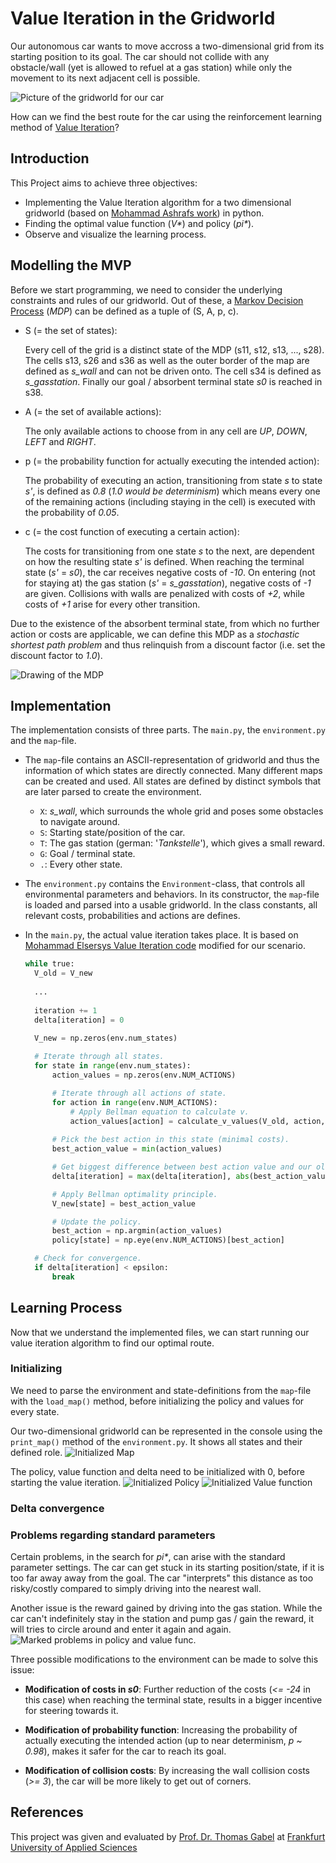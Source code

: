 # Value Iteration in the Gridworld

Our autonomous car wants to move accross a two-dimensional grid from its starting position to its goal. The car should not collide with any obstacle/wall (yet is allowed to refuel at a gas station) while only the movement to its next adjacent cell is possible.

![Picture of the gridworld for our car](https://hendrikpfaff.de/img/valueiteration/map.png)

How can we find the best route for the car using the reinforcement learning method of [Value Iteration](https://en.wikipedia.org/wiki/Markov_decision_process#Value_iteration)? 

## Introduction
This Project aims to achieve three objectives:
* Implementing the Value Iteration algorithm for a two dimensional gridworld (based on [Mohammad Ashrafs work](https://towardsdatascience.com/reinforcement-learning-demystified-solving-mdps-with-dynamic-programming-b52c8093c919)) in python.
* Finding the optimal value function (_V*_) and policy (_pi*_).
* Observe and visualize the learning process.

## Modelling the MVP

Before we start programming, we need to consider the underlying constraints and rules of our gridworld. Out of these, a [Markov Decision Process](https://en.wikipedia.org/wiki/Markov_decision_process) (_MDP_) can be defined as a tuple of (S, A, p, c).
* S (= the set of states): 
    
    Every cell of the grid is a distinct state of the MDP (s11, s12, s13, ..., s28). The cells s13, s26 and s36 as well as the outer border of the map are defined as _s_wall_ and can not be driven onto. The cell s34 is defined as _s_gasstation_. Finally our goal / absorbent terminal state _s0_ is reached in s38. 

* A (= the set of available actions):

    The only available actions to choose from in any cell are _UP_, _DOWN_, _LEFT_ and _RIGHT_.

* p (= the probability function for actually executing the intended action):

    The probability of executing an action, transitioning from state _s_ to state _s'_, is defined as _0.8_ (_1.0 would be determinism_) which means every one of the remaining actions (including staying in the cell) is executed with the probability of _0.05_.
    
* c (= the cost function of executing a certain action):

    The costs for transitioning from one state _s_ to the next, are dependent on how the resulting state _s'_ is defined. When reaching the terminal state (_s'_ = _s0_), the car receives negative costs of _-10_. On entering (not for staying at) the gas station (_s'_ = _s_gasstation_), negative costs of _-1_ are given. Collisions with walls are penalized with costs of _+2_, while costs of _+1_ arise for every other transition.    
    
Due to the existence of the absorbent terminal state, from which no further action or costs are applicable, we can define this MDP as a _stochastic shortest path problem_ and thus relinquish from a discount factor (i.e. set the discount factor to _1.0_).

![Drawing of the MDP](https://hendrikpfaff.de/img/valueiteration/mdp_en.png)

## Implementation

The implementation consists of three parts. The `main.py`, the `environment.py` and the `map`-file.

* The `map`-file contains an ASCII-representation of gridworld and thus the information of which states are directly connected. Many different maps can be created and used. All states are defined by distinct symbols that are later parsed to create the environment. 
  * `X`: _s_wall_, which surrounds the whole grid and poses some obstacles to navigate around.
  * `S`: Starting state/position of the car. 
  * `T`: The gas station (german: '_Tankstelle_'), which gives a small reward.
  * `G`: Goal / terminal state.
  * `.`: Every other state.

* The `environment.py` contains the `Environment`-class, that controls all environmental parameters and behaviors. In its constructor, the `map`-file is loaded and parsed into a usable gridworld. In the class constants, all relevant costs, probabilities and actions are defines.

* In the `main.py`, the actual value iteration takes place. It is based on [Mohammad Elsersys Value Iteration code](https://gist.github.com/Neo-47/b8f6af451211d43ceaf950cfea1ded96) modified for our scenario. 
    ```python
    while true:
      V_old = V_new
      
      ... 
                                                                       
      iteration += 1
      delta[iteration] = 0
                       
      V_new = np.zeros(env.num_states)
  
      # Iterate through all states.
      for state in range(env.num_states):
          action_values = np.zeros(env.NUM_ACTIONS)
  
          # Iterate through all actions of state.     
          for action in range(env.NUM_ACTIONS):
              # Apply Bellman equation to calculate v.
              action_values[action] = calculate_v_values(V_old, action, state)
        
          # Pick the best action in this state (minimal costs).
          best_action_value = min(action_values)        
  
          # Get biggest difference between best action value and our old value function.
          delta[iteration] = max(delta[iteration], abs(best_action_value - V_old[state]))
  
          # Apply Bellman optimality principle.
          V_new[state] = best_action_value
  
          # Update the policy.
          best_action = np.argmin(action_values)
          policy[state] = np.eye(env.NUM_ACTIONS)[best_action]
  
      # Check for convergence.
      if delta[iteration] < epsilon:
          break
    ```
  
## Learning Process

Now that we understand the implemented files, we can start running our value iteration algorithm to find our optimal route.

### Initializing

We need to parse the environment and state-definitions from the `map`-file with the `load_map()` method, before initializing the policy and values for every state. 

Our two-dimensional gridworld can be represented in the console using the `print_map()` method of the `environment.py`. It shows all states and their defined role. 
![Initialized Map](https://hendrikpfaff.de/img/valueiteration/console_map.png)

The policy, value function and delta need to be initialized with 0, before starting the value iteration.
![Initialized Policy](https://hendrikpfaff.de/img/valueiteration/policy_init.png)
![Initialized Value function](https://hendrikpfaff.de/img/valueiteration/value_func_init.png)

### Delta convergence



### Problems regarding standard parameters
Certain problems, in the search for _pi*_, can arise with the standard parameter settings. The car can get stuck in its starting position/state, if it is too far away away from the goal. The car "interprets" this distance as too risky/costly compared to simply driving into the nearest wall.

Another issue is the reward gained by driving into the gas station. While the car can't indefinitely stay in the station and pump gas / gain the reward, it will tries to circle around and enter it again and again.   
![Marked problems in policy and value func.](https://hendrikpfaff.de/img/valueiteration/result_std_marked.png)

Three possible modifications to the environment can be made to solve this issue:
* **Modification of costs in _s0_**: Further reduction of the costs (_<= -24_ in this case) when reaching the terminal state, results in a bigger incentive for steering towards it.
 
* **Modification of probability function**: Increasing the probability of actually executing the intended action (up to near determinism, _p ~ 0.98_), makes it safer for the car to reach its goal. 

* **Modification of collision costs**: By increasing the wall collision costs (_>= 3_), the car will be more likely to get out of corners.    

## References
This project was given and evaluated by [Prof. Dr. Thomas Gabel](https://www.tgabel.de/) at [Frankfurt University of Applied Sciences](https://www.frankfurt-university.de/)